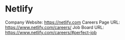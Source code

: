 # Netlify

Company Website: https://netlify.com
Careers Page URL: https://www.netlify.com/careers/
Job Board URL: https://www.netlify.com/careers/#perfect-job